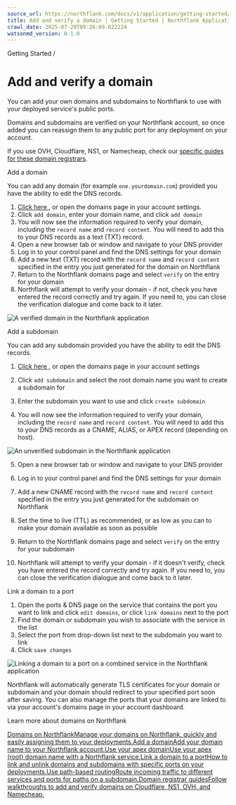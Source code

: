 ```yaml
---
source_url: https://northflank.com/docs/v1/application/getting-started/add-a-and-verify-domain
title: Add and verify a domain | Getting Started | Northflank Application docs
crawl_date: 2025-07-29T09:26:09.022224
watsonmd_version: 0.1.0
---
```


Getting Started / 

# Add and verify a domain

You can add your own domains and subdomains to Northflank to use with your deployed service's public ports.

Domains and subdomains are verified on your Northflank account, so once added you can reassign them to any public port for any deployment on your account.

If you use OVH, Cloudflare, NS1, or Namecheap, check our [specific guides for these domain registrars](../domains/domains-on-northflank#dns-providers).

Add a domain

You can add any domain (for example `one.yourdomain.com`) provided you have the ability to edit the DNS records.

  1. [Click here ](https://app.northflank.com/s/account/domains/new), or open the domains page in your account settings.
  2. Click `add domain`, enter your domain name, and click `add domain`
  3. You will now see the information required to verify your domain, including the `record name` and `record content`. You will need to add this to your DNS records as a text (TXT) record.
  4. Open a new browser tab or window and navigate to your DNS provider
  5. Log in to your control panel and find the DNS settings for your domain
  6. Add a new text (TXT) record with the `record name` and `record content` specified in the entry you just generated for the domain on Northflank
  7. Return to the Northflank domains page and select `verify` on the entry for your domain
  8. Northflank will attempt to verify your domain - if not, check you have entered the record correctly and try again. If you need to, you can close the verification dialogue and come back to it later.



![A verified domain in the Northflank application](https://assets.northflank.com/documentation/v1/application/domains/add-a-domain-to-your-account/domain-verified.png)

Add a subdomain

You can add any subdomain provided you have the ability to edit the DNS records.

  1. [Click here ](https://app.northflank.com/s/account/domains/subdomains/new), or open the domains page in your account settings
  2. Click `add subdomain` and select the root domain name you want to create a subdomain for

  3. Enter the subdomain you want to use and click `create subdomain`

  4. You will now see the information required to verify your domain, including the `record name` and `record content`. You will need to add this to your DNS records as a CNAME, ALIAS, or APEX record (depending on host).

![An unverified subdomain in the Northflank application](https://assets.northflank.com/documentation/v1/application/domains/add-a-domain-to-your-account/subdomain-unverified.png)

  5. Open a new browser tab or window and navigate to your DNS provider

  6. Log in to your control panel and find the DNS settings for your domain

  7. Add a new CNAME record with the `record name` and `record content` specified in the entry you just generated for the subdomain on Northflank

  8. Set the time to live (TTL) as recommended, or as low as you can to make your domain available as soon as possible

  9. Return to the Northflank domains page and select `verify` on the entry for your subdomain

  10. Northflank will attempt to verify your domain - if it doesn't verify, check you have entered the record correctly and try again. If you need to, you can close the verification dialogue and come back to it later.




Link a domain to a port

  1. Open the ports & DNS page on the service that contains the port you want to link and click `edit domains`, or click `link domains` next to the port
  2. Find the domain or subdomain you wish to associate with the service in the list
  3. Select the port from drop-down list next to the subdomain you want to link
  4. Click `save changes`



![Linking a domain to a port on a combined service in the Northflank application](https://assets.northflank.com/documentation/v1/application/domains/link-a-domain-to-a-port/custom-domain.png)

Northflank will automatically generate TLS certificates for your domain or subdomain and your domain should redirect to your specified port soon after saving. You can also manage the ports that your domains are linked to via your account's domains page in your account dashboard.

Learn more about domains on Northflank

[Domains on NorthflankManage your domains on Northflank, quickly and easily assigning them to your deployments.](/docs/v1/application/domains/domains-on-northflank)[Add a domainAdd your domain name to your Northflank account.](/docs/v1/application/domains/add-a-domain-to-your-account)[Use your apex domainUse your apex (root) domain name with a Northflank service.](/docs/v1/application/domains/add-a-domain-to-your-account#add-a-domain)[Link a domain to a portHow to link and unlink domains and subdomains with specific ports on your deployments.](/docs/v1/application/domains/link-a-domain-to-a-port)[Use path-based routingRoute incoming traffic to different services and ports for paths on a subdomain.](/docs/v1/application/domains/use-path-based-routing)[Domain registrar guidesFollow walkthroughs to add and verify domains on Cloudflare, NS1, OVH, and Namecheap.](/docs/v1/application/domains/domains-on-northflank#custom-domains-and-subdomains)